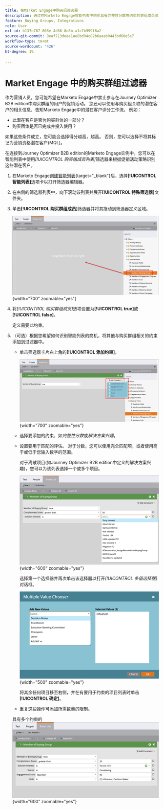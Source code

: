 ```yaml
---
title: 在Market Engage中购买组筛选器
description: 通过在Marketo Engage智能列表中购买具有完整性分数等约束的群组成员资格来过滤潜在客户，以优化活动和潜在客户评分。
feature: Buying Groups, Integrations
role: User
exl-id: b137e787-808e-4d36-8e8b-a1c7b999f8a2
source-git-commit: 0eaf713deee1ae8bd04c82b6aaab0443bd60e5e7
workflow-type: tm+mt
source-wordcount: '426'
ht-degree: 1%

---
```


# Market Engage 中的购买群组过滤器

作为营销人员，您可能希望在Marketo Engage中禁止参与在Journey Optimizer B2B edition中购买群组的用户的促销活动。 您还可以使用与购买组关联的潜在客户的相关信息，告知Marketo Engage中的潜在客户评分工作流。 例如：

* 此潜在客户是否为购买群体的一部分？
* 购买团体是否已完成并投入使用？

如果这些条件成立，您可能会选择得分越高，越高。 否则，您可以选择不将其标记为营销资格潜在客户(MQL)。

在连接到Journey Optimizer B2B edition的Marketo Engage实例中，您可以在智能列表中使用&#x200B;_[!UICONTROL 购买组成员列表]_&#x200B;筛选器来根据促销活动策略识别这些潜在客户。

1. 在Marketo Engage[创建智能列表](https://experienceleague.adobe.com/zh-hans/docs/marketo/using/product-docs/core-marketo-concepts/smart-lists-and-static-lists/creating-a-smart-list/create-a-smart-list){target="_blank"}后，选择&#x200B;**[!UICONTROL 智能列表]**&#x200B;选项卡以打开筛选器编辑器。

1. 在右侧的筛选器列表中，向下滚动该列表并展开&#x200B;**[!UICONTROL 特殊筛选器]**&#x200B;文件夹。

1. 单击&#x200B;**[!UICONTROL 购买群组成员]**&#x200B;筛选器并将其拖动到筛选器定义区域。

   ![将购买组成员筛选器添加到智能列表](./assets/me-member-of-buying-group-filter-add.png){width="700" zoomable="yes"}

1. 将&#x200B;_[!UICONTROL 购买群组成员]_&#x200B;选项设置为&#x200B;**[!UICONTROL true]**&#x200B;或&#x200B;**[!UICONTROL false]**。

   定义需要此约束。

1. （可选）根据您希望如何识别智能列表的商机，将其他与购买群组相关的约束添加到过滤器中。

   * 单击筛选器卡片右上角的&#x200B;**[!UICONTROL 添加约束]**。

     ![选择另一个约束](./assets/me-member-of-buying-group-filter-add-constraint.png){width="700" zoomable="yes"}

   * 选择要添加的约束，如&#x200B;_完整性分数_&#x200B;或&#x200B;_解决方案兴趣_。

   * 设置要用于匹配的评估。 对于分数，您可以使用完全匹配项，或者使用高于或低于您输入数字的范围。

     对于离散项目(如Journey Optimizer B2B edition中定义的解决方案兴趣)，您可以为该列表选择一个或多个项目。

     ![从列表中选择约束的值](./assets/me-member-of-buying-group-filter-constraint-list.png){width="600" zoomable="yes"}

     选择第一个选择器并再次单击该选择器以打开&#x200B;_[!UICONTROL 多值选择器]_&#x200B;对话框。

     ![为约束选择多个值](./assets/me-member-of-buying-group-filter-constraint-multiple-value.png){width="500" zoomable="yes"}

     将其余任何项目移至右侧，并在有要用于约束的项目列表时单击&#x200B;**[!UICONTROL 确定]**。

   * 重复这些操作可添加所需数量的限制。

   具有多个约束的![购买组成员筛选器](./assets/me-member-of-buying-group-filter-constraints-complete.png){width="600" zoomable="yes"}
